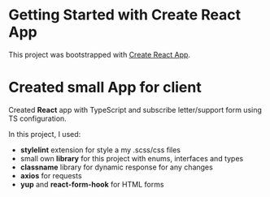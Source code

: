 # Getting Started with Create React App

This project was bootstrapped with [Create React App](https://github.com/facebook/create-react-app).

# Created small App for client 

Created **React** app with TypeScript and subscribe letter/support form using TS configuration.

In this project, I used: 

- **stylelint** extension for style a my .scss/css files
- small own **library** for this project with enums, interfaces and types
- **classname** library for dynamic response for any changes 
- **axios** for requests
- **yup** and **react-form-hook** for HTML forms
